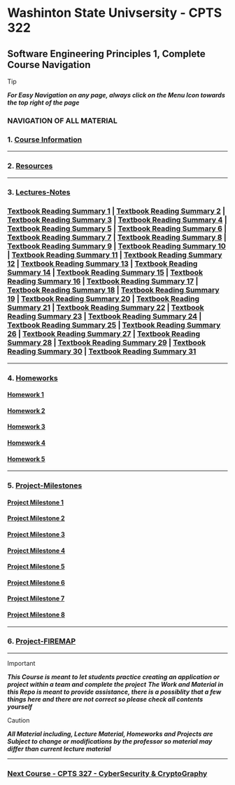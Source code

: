 # Washinton State Univsersity - CPTS 322

## Software Engineering Principles 1, Complete Course Navigation

> [!TIP]
> ***For Easy Navigation on any page, always click on the Menu Icon towards the top right of the page***

### NAVIGATION OF ALL MATERIAL 

### 1. [Course Information](https://github.com/MarkShinozaki/CPTS322-SoftwareEngineeringPrinciples1/tree/Course-Information)

---
### 2. [Resources](https://github.com/MarkShinozaki/CPTS322-SoftwareEngineeringPrinciples1/blob/Resources/README.md)

---

### 3. [Lectures-Notes](https://github.com/MarkShinozaki/CPTS322-SoftwareEngineeringPrinciples1/blob/Lecture-Notes/README.md)

### [Textbook Reading Summary 1](https://github.com/MarkShinozaki/CPTS322-SoftwareEngineeringPrinciples1/blob/Lecture-Notes/TextbookReadingSummary1.pdf) | [Textbook Reading Summary 2](https://github.com/MarkShinozaki/CPTS322-SoftwareEngineeringPrinciples1/blob/Lecture-Notes/TextbookReadingSummary2.pdf) | [Textbook Reading Summary 3](https://github.com/MarkShinozaki/CPTS322-SoftwareEngineeringPrinciples1/blob/Lecture-Notes/TextbookReadingSummary3.pdf) | [Textbook Reading Summary 4](https://github.com/MarkShinozaki/CPTS322-SoftwareEngineeringPrinciples1/blob/Lecture-Notes/TextbookReadingSummary4.pdf) | [Textbook Reading Summary 5](https://github.com/MarkShinozaki/CPTS322-SoftwareEngineeringPrinciples1/blob/Lecture-Notes/TextbookReadingSummary5.pdf) | [Textbook Reading Summary 6](https://github.com/MarkShinozaki/CPTS322-SoftwareEngineeringPrinciples1/blob/Lecture-Notes/TextbookReadingSummary6.pdf) | [Textbook Reading Summary 7](https://github.com/MarkShinozaki/CPTS322-SoftwareEngineeringPrinciples1/blob/Lecture-Notes/TextbookReadingSummary7.pdf) | [Textbook Reading Summary 8](https://github.com/MarkShinozaki/CPTS322-SoftwareEngineeringPrinciples1/blob/Lecture-Notes/TextbookReadingSummary8.pdf) | [Textbook Reading Summary 9](https://github.com/MarkShinozaki/CPTS322-SoftwareEngineeringPrinciples1/blob/Lecture-Notes/TextbookReadingSummary9.pdf) | [Textbook Reading Summary 10](https://github.com/MarkShinozaki/CPTS322-SoftwareEngineeringPrinciples1/blob/Lecture-Notes/TextbookReadingSummary10.pdf) | [Textbook Reading Summary 11](https://github.com/MarkShinozaki/CPTS322-SoftwareEngineeringPrinciples1/blob/Lecture-Notes/TextbookReadingSummary11.pdf) | [Textbook Reading Summary 12](https://github.com/MarkShinozaki/CPTS322-SoftwareEngineeringPrinciples1/blob/Lecture-Notes/TextbookReadingSummary12.pdf) | [Textbook Reading Summary 13](https://github.com/MarkShinozaki/CPTS322-SoftwareEngineeringPrinciples1/blob/Lecture-Notes/TextbookReadingSummary13.pdf) | [Textbook Reading Summary 14](https://github.com/MarkShinozaki/CPTS322-SoftwareEngineeringPrinciples1/blob/Lecture-Notes/TextbookReadingSummary14.pdf) | [Textbook Reading Summary 15](https://github.com/MarkShinozaki/CPTS322-SoftwareEngineeringPrinciples1/blob/Lecture-Notes/TextbookReadingSummary15.pdf) | [Textbook Reading Summary 16](https://github.com/MarkShinozaki/CPTS322-SoftwareEngineeringPrinciples1/blob/Lecture-Notes/TextbookReadingSummary16.pdf) | [Textbook Reading Summary 17](https://github.com/MarkShinozaki/CPTS322-SoftwareEngineeringPrinciples1/blob/Lecture-Notes/TextbookReadingSummary17.pdf) | [Textbook Reading Summary 18](https://github.com/MarkShinozaki/CPTS322-SoftwareEngineeringPrinciples1/blob/Lecture-Notes/TextbookReadingSummary18.pdf) | [Textbook Reading Summary 19](https://github.com/MarkShinozaki/CPTS322-SoftwareEngineeringPrinciples1/blob/Lecture-Notes/TextbookReadingSummary19.pdf) | [Textbook Reading Summary 20](https://github.com/MarkShinozaki/CPTS322-SoftwareEngineeringPrinciples1/blob/Lecture-Notes/TextbookReadingSummary20.pdf) | [Textbook Reading Summary 21](https://github.com/MarkShinozaki/CPTS322-SoftwareEngineeringPrinciples1/blob/Lecture-Notes/TextbookReadingSummary21.pdf) | [Textbook Reading Summary 22](https://github.com/MarkShinozaki/CPTS322-SoftwareEngineeringPrinciples1/blob/Lecture-Notes/TextbookReadingSummary22.pdf) | [Textbook Reading Summary 23](https://github.com/MarkShinozaki/CPTS322-SoftwareEngineeringPrinciples1/blob/Lecture-Notes/TextbookReadingSummary23.pdf) | [Textbook Reading Summary 24](https://github.com/MarkShinozaki/CPTS322-SoftwareEngineeringPrinciples1/blob/Lecture-Notes/TextbookReadingSummary24.pdf) | [Textbook Reading Summary 25](https://github.com/MarkShinozaki/CPTS322-SoftwareEngineeringPrinciples1/blob/Lecture-Notes/TextbookReadingSummary25.pdf) | [Textbook Reading Summary 26](https://github.com/MarkShinozaki/CPTS322-SoftwareEngineeringPrinciples1/blob/Lecture-Notes/TextbookReadingSummary26.pdf) | [Textbook Reading Summary 27](https://github.com/MarkShinozaki/CPTS322-SoftwareEngineeringPrinciples1/blob/Lecture-Notes/TextbookReadingSummary27.pdf) | [Textbook Reading Summary 28](https://github.com/MarkShinozaki/CPTS322-SoftwareEngineeringPrinciples1/blob/Lecture-Notes/TextbookReadingSummary28.pdf) | [Textbook Reading Summary 29](https://github.com/MarkShinozaki/CPTS322-SoftwareEngineeringPrinciples1/blob/Lecture-Notes/TextbookReadingSummary29.pdf) | [Textbook Reading Summary 30](https://github.com/MarkShinozaki/CPTS322-SoftwareEngineeringPrinciples1/blob/Lecture-Notes/TextbookReadingSummary30.pdf) | [Textbook Reading Summary 31](https://github.com/MarkShinozaki/CPTS322-SoftwareEngineeringPrinciples1/blob/Lecture-Notes/TextbookReadingSummary31.pdf)


---

### 4. [Homeworks](https://github.com/MarkShinozaki/CPTS322-SoftwareEngineeringPrinciples1/blob/Homeworks/README.md)


#### [Homework 1](https://github.com/MarkShinozaki/CPTS322-SoftwareEngineeringPrinciples1/tree/Homeworks/Homework1)

#### [Homework 2](https://github.com/MarkShinozaki/CPTS322-SoftwareEngineeringPrinciples1/tree/Homeworks/Homework2)

#### [Homework 3](https://github.com/MarkShinozaki/CPTS322-SoftwareEngineeringPrinciples1/tree/Homeworks/Homework3)

#### [Homework 4](https://github.com/MarkShinozaki/CPTS322-SoftwareEngineeringPrinciples1/tree/Homeworks/Homework4)

#### [Homework 5](https://github.com/MarkShinozaki/CPTS322-SoftwareEngineeringPrinciples1/tree/Homeworks/Homework5)


---

### 5. [Project-Milestones](https://github.com/MarkShinozaki/CPTS322-SoftwareEngineeringPrinciples1/blob/Project-Milestones/README.md)

#### [Project Milestone 1](https://github.com/MarkShinozaki/CPTS322-SoftwareEngineeringPrinciples1/tree/Project-Milestones/Project%20Milestone%201)

#### [Project Milestone 2](https://github.com/MarkShinozaki/CPTS322-SoftwareEngineeringPrinciples1/tree/Project-Milestones/Project%20Milestone%202)

#### [Project Milestone 3](https://github.com/MarkShinozaki/CPTS322-SoftwareEngineeringPrinciples1/tree/Project-Milestones/Project%20Milestone%203)

#### [Project Milestone 4](https://github.com/MarkShinozaki/CPTS322-SoftwareEngineeringPrinciples1/tree/Project-Milestones/Project%20Milestone%204)

#### [Project Milestone 5](https://github.com/MarkShinozaki/CPTS322-SoftwareEngineeringPrinciples1/tree/Project-Milestones/Project%20Milestone%205)

#### [Project Milestone 6](https://github.com/MarkShinozaki/CPTS322-SoftwareEngineeringPrinciples1/tree/Project-Milestones/Project%20Milestone%206)

#### [Project Milestone 7](https://github.com/MarkShinozaki/CPTS322-SoftwareEngineeringPrinciples1/tree/Project-Milestones/Project%20Milestone%207)

#### [Project Milestone 8](https://github.com/MarkShinozaki/CPTS322-SoftwareEngineeringPrinciples1/tree/Project-Milestones/Project%20Milestone%207)

---

### 6. [Project-FIREMAP](https://github.com/MarkShinozaki/CPTS322-SoftwareEngineeringPrinciples1/blob/Project-FIREMAP/README.md)




--- 

> [!IMPORTANT]
> ***This Course is meant to let students practice creating an application or project within a team and complete the project***
> ***The Work and Material in this Repo is meant to provide assistance, there is a possiblity that a few things here and there are not correct so please check all contents yourself***

> [!CAUTION]
> ***All Material including, Lecture Material, Homeworks and Projects are Subject to change or modifications by the professor so material may differ than current lecture material***

---

### [Next Course - CPTS 327 - CyberSecurity & CryptoGraphy](https://github.com/MarkShinozaki/CPTS327-CyberSecurity-CryptoGraphy)
